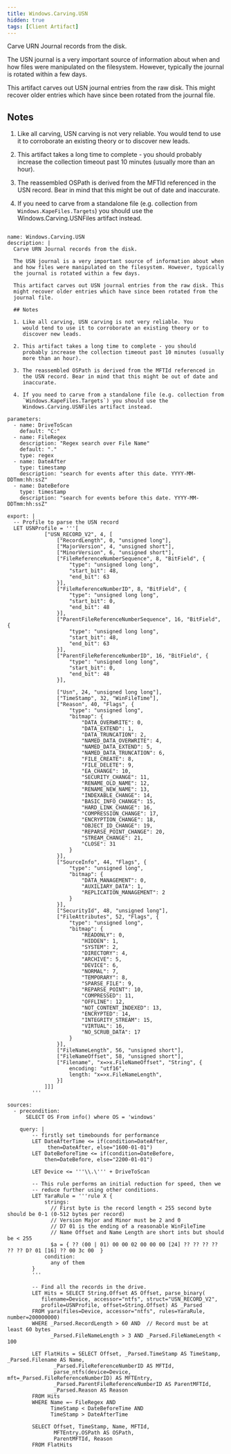 ```yaml
---
title: Windows.Carving.USN
hidden: true
tags: [Client Artifact]
---
```


Carve URN Journal records from the disk.

The USN journal is a very important source of information about when
and how files were manipulated on the filesystem. However, typically
the journal is rotated within a few days.

This artifact carves out USN journal entries from the raw disk. This
might recover older entries which have since been rotated from the
journal file.

## Notes

1. Like all carving, USN carving is not very reliable. You
   would tend to use it to corroborate an existing theory or to
   discover new leads.

2. This artifact takes a long time to complete - you should
   probably increase the collection timeout past 10 minutes (usually
   more than an hour).

3. The reassembled OSPath is derived from the MFTId referenced in
   the USN record. Bear in mind that this might be out of date and
   inaccurate.

4. If you need to carve from a standalone file (e.g. collection from
   `Windows.KapeFiles.Targets`) you should use the
   Windows.Carving.USNFiles artifact instead.


<pre><code class="language-yaml">
name: Windows.Carving.USN
description: |
  Carve URN Journal records from the disk.

  The USN journal is a very important source of information about when
  and how files were manipulated on the filesystem. However, typically
  the journal is rotated within a few days.

  This artifact carves out USN journal entries from the raw disk. This
  might recover older entries which have since been rotated from the
  journal file.

  ## Notes

  1. Like all carving, USN carving is not very reliable. You
     would tend to use it to corroborate an existing theory or to
     discover new leads.

  2. This artifact takes a long time to complete - you should
     probably increase the collection timeout past 10 minutes (usually
     more than an hour).

  3. The reassembled OSPath is derived from the MFTId referenced in
     the USN record. Bear in mind that this might be out of date and
     inaccurate.

  4. If you need to carve from a standalone file (e.g. collection from
     `Windows.KapeFiles.Targets`) you should use the
     Windows.Carving.USNFiles artifact instead.

parameters:
  - name: DriveToScan
    default: &quot;C:&quot;
  - name: FileRegex
    description: &quot;Regex search over File Name&quot;
    default: &quot;.&quot;
    type: regex
  - name: DateAfter
    type: timestamp
    description: &quot;search for events after this date. YYYY-MM-DDTmm:hh:ssZ&quot;
  - name: DateBefore
    type: timestamp
    description: &quot;search for events before this date. YYYY-MM-DDTmm:hh:ssZ&quot;

export: |
  -- Profile to parse the USN record
  LET USNProfile = &#x27;&#x27;&#x27;[
            [&quot;USN_RECORD_V2&quot;, 4, [
                [&quot;RecordLength&quot;, 0, &quot;unsigned long&quot;],
                [&quot;MajorVersion&quot;, 4, &quot;unsigned short&quot;],
                [&quot;MinorVersion&quot;, 6, &quot;unsigned short&quot;],
                [&quot;FileReferenceNumberSequence&quot;, 8, &quot;BitField&quot;, {
                    &quot;type&quot;: &quot;unsigned long long&quot;,
                    &quot;start_bit&quot;: 48,
                    &quot;end_bit&quot;: 63
                }],
                [&quot;FileReferenceNumberID&quot;, 8, &quot;BitField&quot;, {
                    &quot;type&quot;: &quot;unsigned long long&quot;,
                    &quot;start_bit&quot;: 0,
                    &quot;end_bit&quot;: 48
                }],
                [&quot;ParentFileReferenceNumberSequence&quot;, 16, &quot;BitField&quot;, {
                    &quot;type&quot;: &quot;unsigned long long&quot;,
                    &quot;start_bit&quot;: 48,
                    &quot;end_bit&quot;: 63
                }],
                [&quot;ParentFileReferenceNumberID&quot;, 16, &quot;BitField&quot;, {
                    &quot;type&quot;: &quot;unsigned long long&quot;,
                    &quot;start_bit&quot;: 0,
                    &quot;end_bit&quot;: 48
                }],

                [&quot;Usn&quot;, 24, &quot;unsigned long long&quot;],
                [&quot;TimeStamp&quot;, 32, &quot;WinFileTime&quot;],
                [&quot;Reason&quot;, 40, &quot;Flags&quot;, {
                    &quot;type&quot;: &quot;unsigned long&quot;,
                    &quot;bitmap&quot;: {
                        &quot;DATA_OVERWRITE&quot;: 0,
                        &quot;DATA_EXTEND&quot;: 1,
                        &quot;DATA_TRUNCATION&quot;: 2,
                        &quot;NAMED_DATA_OVERWRITE&quot;: 4,
                        &quot;NAMED_DATA_EXTEND&quot;: 5,
                        &quot;NAMED_DATA_TRUNCATION&quot;: 6,
                        &quot;FILE_CREATE&quot;: 8,
                        &quot;FILE_DELETE&quot;: 9,
                        &quot;EA_CHANGE&quot;: 10,
                        &quot;SECURITY_CHANGE&quot;: 11,
                        &quot;RENAME_OLD_NAME&quot;: 12,
                        &quot;RENAME_NEW_NAME&quot;: 13,
                        &quot;INDEXABLE_CHANGE&quot;: 14,
                        &quot;BASIC_INFO_CHANGE&quot;: 15,
                        &quot;HARD_LINK_CHANGE&quot;: 16,
                        &quot;COMPRESSION_CHANGE&quot;: 17,
                        &quot;ENCRYPTION_CHANGE&quot;: 18,
                        &quot;OBJECT_ID_CHANGE&quot;: 19,
                        &quot;REPARSE_POINT_CHANGE&quot;: 20,
                        &quot;STREAM_CHANGE&quot;: 21,
                        &quot;CLOSE&quot;: 31
                    }
                }],
                [&quot;SourceInfo&quot;, 44, &quot;Flags&quot;, {
                    &quot;type&quot;: &quot;unsigned long&quot;,
                    &quot;bitmap&quot;: {
                        &quot;DATA_MANAGEMENT&quot;: 0,
                        &quot;AUXILIARY_DATA&quot;: 1,
                        &quot;REPLICATION_MANAGEMENT&quot;: 2
                    }
                }],
                [&quot;SecurityId&quot;, 48, &quot;unsigned long&quot;],
                [&quot;FileAttributes&quot;, 52, &quot;Flags&quot;, {
                    &quot;type&quot;: &quot;unsigned long&quot;,
                    &quot;bitmap&quot;: {
                        &quot;READONLY&quot;: 0,
                        &quot;HIDDEN&quot;: 1,
                        &quot;SYSTEM&quot;: 2,
                        &quot;DIRECTORY&quot;: 4,
                        &quot;ARCHIVE&quot;: 5,
                        &quot;DEVICE&quot;: 6,
                        &quot;NORMAL&quot;: 7,
                        &quot;TEMPORARY&quot;: 8,
                        &quot;SPARSE_FILE&quot;: 9,
                        &quot;REPARSE_POINT&quot;: 10,
                        &quot;COMPRESSED&quot;: 11,
                        &quot;OFFLINE&quot;: 12,
                        &quot;NOT_CONTENT_INDEXED&quot;: 13,
                        &quot;ENCRYPTED&quot;: 14,
                        &quot;INTEGRITY_STREAM&quot;: 15,
                        &quot;VIRTUAL&quot;: 16,
                        &quot;NO_SCRUB_DATA&quot;: 17
                    }
                }],
                [&quot;FileNameLength&quot;, 56, &quot;unsigned short&quot;],
                [&quot;FileNameOffset&quot;, 58, &quot;unsigned short&quot;],
                [&quot;Filename&quot;, &quot;x=&gt;x.FileNameOffset&quot;, &quot;String&quot;, {
                    encoding: &quot;utf16&quot;,
                    length: &quot;x=&gt;x.FileNameLength&quot;,
                }]
            ]]]
        &#x27;&#x27;&#x27;

sources:
  - precondition:
      SELECT OS From info() where OS = &#x27;windows&#x27;

    query: |
        -- firstly set timebounds for performance
        LET DateAfterTime &lt;= if(condition=DateAfter,
             then=DateAfter, else=&quot;1600-01-01&quot;)
        LET DateBeforeTime &lt;= if(condition=DateBefore,
            then=DateBefore, else=&quot;2200-01-01&quot;)

        LET Device &lt;= &#x27;&#x27;&#x27;\\.\&#x27;&#x27;&#x27; + DriveToScan

        -- This rule performs an initial reduction for speed, then we
        -- reduce further using other conditions.
        LET YaraRule = &#x27;&#x27;&#x27;rule X {
            strings:
              // First byte is the record length &lt; 255 second byte should be 0-1 (0-512 bytes per record)
              // Version Major and Minor must be 2 and 0
              // D7 01 is the ending of a reasonable WinFileTime
              // Name Offset and Name Length are short ints but should be &lt; 255
              $a = { ?? (00 | 01) 00 00 02 00 00 00 [24] ?? ?? ?? ?? ?? ?? D? 01 [16] ?? 00 3c 00  }
            condition:
              any of them
        }
        &#x27;&#x27;&#x27;

        -- Find all the records in the drive.
        LET Hits = SELECT String.Offset AS Offset, parse_binary(
           filename=Device, accessor=&quot;ntfs&quot;, struct=&quot;USN_RECORD_V2&quot;,
           profile=USNProfile, offset=String.Offset) AS _Parsed
        FROM yara(files=Device, accessor=&quot;ntfs&quot;, rules=YaraRule, number=200000000)
        WHERE _Parsed.RecordLength &gt; 60 AND  // Record must be at least 60 bytes
              _Parsed.FileNameLength &gt; 3 AND _Parsed.FileNameLength &lt; 100

        LET FlatHits = SELECT Offset, _Parsed.TimeStamp AS TimeStamp, _Parsed.Filename AS Name,
               _Parsed.FileReferenceNumberID AS MFTId,
               parse_ntfs(device=Device, mft=_Parsed.FileReferenceNumberID) AS MFTEntry,
               _Parsed.ParentFileReferenceNumberID AS ParentMFTId,
               _Parsed.Reason AS Reason
        FROM Hits
        WHERE Name =~ FileRegex AND
              TimeStamp &lt; DateBeforeTime AND
              TimeStamp &gt; DateAfterTime

        SELECT Offset, TimeStamp, Name, MFTId,
               MFTEntry.OSPath AS OSPath,
               ParentMFTId, Reason
        FROM FlatHits

</code></pre>

